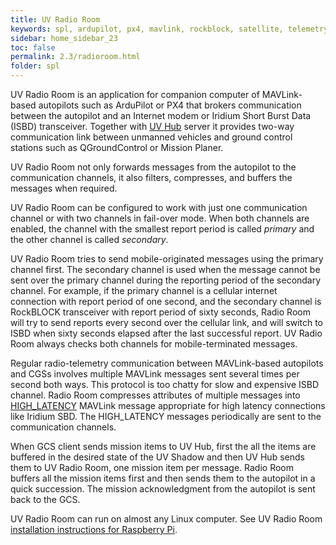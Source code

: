 ```yaml
---
title: UV Radio Room 
keywords: spl, ardupilot, px4, mavlink, rockblock, satellite, telemetry, iridium, radio room, isbd
sidebar: home_sidebar_23
toc: false
permalink: 2.3/radioroom.html
folder: spl
---
```


UV Radio Room is an application for companion computer of MAVLink-based autopilots such as ArduPilot or PX4 that brokers communication between the autopilot and an Internet modem or Iridium Short Burst Data (ISBD) transceiver. Together with [UV Hub](uvhub.html) server it provides two-way communication link between unmanned vehicles and ground control stations such as QGroundControl or Mission Planer.

UV Radio Room not only forwards messages from the autopilot to the communication channels, it also filters, compresses, and buffers the messages when required.

UV Radio Room can be configured to work with just one communication channel or with two channels in fail-over mode. When both channels are enabled, the channel with the smallest report period is called _primary_ and the other channel is called _secondary_.

UV Radio Room tries to send mobile-originated messages using the primary channel first. The secondary channel is used when the message cannot be sent over the primary channel during the reporting period of the secondary channel. For example, if the primary channel is a cellular internet connection with report period of one second, and the secondary channel is RockBLOCK transceiver with report period of sixty seconds, Radio Room will try to send reports every second over the cellular link, and will switch to ISBD when sixty seconds elapsed after the last successful report. UV Radio Room always checks both channels for mobile-terminated messages.

Regular radio-telemetry communication between MAVLink-based autopilots and CGSs involves multiple MAVLink messages sent several times per second both ways. This protocol is too chatty for slow and expensive ISBD channel. Radio Room compresses attributes of multiple messages into [HIGH_LATENCY](https://mavlink.io/en/messages/common.html#HIGH_LATENCY) MAVLink message appropriate for high latency connections like Iridium SBD. The HIGH_LATENCY messages periodically are sent to the communication channels.

When GCS client sends mission items to UV Hub, first the all the items are buffered in the desired state of the UV Shadow and then UV Hub sends them to UV Radio Room, one mission item per message. Radio Room buffers all the mission items first and then sends them to the autopilot in a quick succession. The mission acknowledgment from the autopilot is sent back to the GCS.

UV Radio Room can run on almost any Linux computer. See UV Radio Room [installation instructions for Raspberry Pi](splradioroom-rpi.html).
